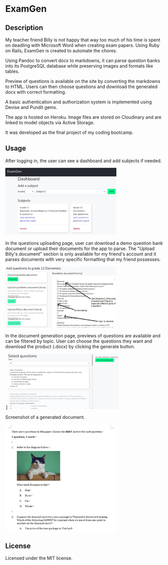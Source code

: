 # ExamGen

## Description

My teacher friend Billy is not happy that way too much of his time is spent on deadling with Microsoft Word when creating exam papers. Using Ruby on Rails, ExamGen is created to automate the chores.

Using Pandoc to convert docx to markdowns, it can parse question banks into its PostgreSQL database while preserving images and formats like tables.

Preview of questions is available on the site by converting the markdowns to HTML. Users can then choose questions and download the generated docx with correct formatting.

A basic authentication and authorization system is implemented using Devise and Pundit gems.

The app is hosted on Heroku. Image files are stored on Cloudinary and are linked to model objects via Active Storage.

It was developed as the final project of my coding bootcamp.

## Usage

After logging in, the user can see a dashboard and add subjects if needed.

<kbd><img src="app/assets/images/dashboard.jpg" width="350"></kbd>

In the questions uploading page, user can download a demo question bank document or upload their documents for the app to parse. The "Upload Billy's document" section is only available for my friend's account and it parses documents with very specific formatting that my friend possesses.

<kbd><img src="app/assets/images/add_questions.jpg" width="350"></kbd>

In the document generation page, previews of questions are available and can be filtered by topic. User can choose the questions they want and download the product (.docx) by clicking the generate button.

<kbd>]<img src="app/assets/images/generator.jpg" width="350"></kbd>

Screenshot of a generated document.

<kbd><img src="app/assets/images/docx_ss.jpg" width="350"></kbd>

## License

Licensed under the MIT license.
